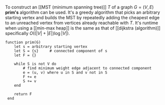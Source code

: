 
To construct an [[MST (minimum spanning tree)]] $T$ of a graph $G = (V, E)$ **prim's** algorithm can be used. It's a greedy algorithm that picks an arbitrary starting vertex and builds the MST by repeatedly adding the cheapest edge to an unreached vertex from vertices already reachable with $T$. It's runtime when using a [[min-max heap]] is the same as that of [[dijkstra (algorithm)]] specifically $O((|V| + |E|) \log |V|)$.

```
function prim(G)
	let s = arbitrary starting vertex
	let S = {s}		# connected component of s
	let F = {}
	
	while S is not V do
		# find minimum weight edge adjacent to connected component
		e = (u, v) where u in S and v not in S
		F += e
		S += v
	end
	
	return F
 end
```